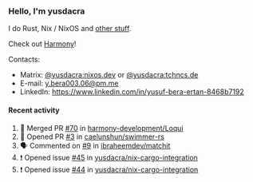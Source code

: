 ### Hello, I'm yusdacra

I do Rust, Nix / NixOS and [other stuff](https://yusdacra.gitlab.io/about).

Check out [Harmony](https://github.com/harmony-development)!

Contacts:
- Matrix: [@yusdacra:nixos.dev](https://matrix.to/#/@yusdacra:nixos.dev) or [@yusdacra:tchncs.de](https://matrix.to/#/@yusdacra:tchncs.de)
- E-mail: y.bera003.06@pm.me
- LinkedIn: https://www.linkedin.com/in/yusuf-bera-ertan-8468b7192

#### Recent activity

<!--START_SECTION:activity-->
1. 🎉 Merged PR [#70](https://github.com/harmony-development/Loqui/pull/70) in [harmony-development/Loqui](https://github.com/harmony-development/Loqui)
2. 💪 Opened PR [#3](https://github.com/caelunshun/swimmer-rs/pull/3) in [caelunshun/swimmer-rs](https://github.com/caelunshun/swimmer-rs)
3. 🗣 Commented on [#9](https://github.com/ibraheemdev/matchit/issues/9) in [ibraheemdev/matchit](https://github.com/ibraheemdev/matchit)
4. ❗️ Opened issue [#45](https://github.com/yusdacra/nix-cargo-integration/issues/45) in [yusdacra/nix-cargo-integration](https://github.com/yusdacra/nix-cargo-integration)
5. ❗️ Opened issue [#44](https://github.com/yusdacra/nix-cargo-integration/issues/44) in [yusdacra/nix-cargo-integration](https://github.com/yusdacra/nix-cargo-integration)
<!--END_SECTION:activity-->
